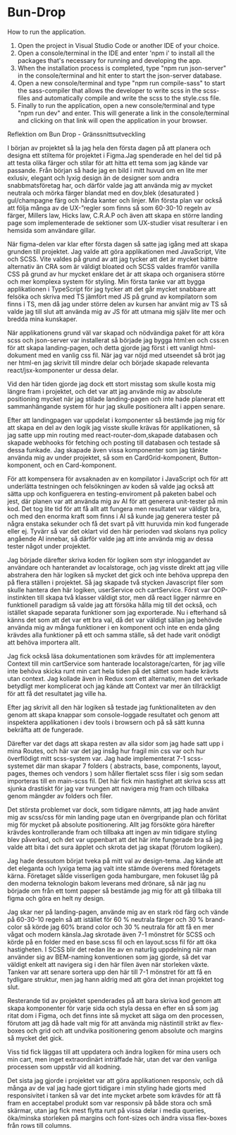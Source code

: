 # Bun-Drop

How to run the application.
1. Open the project in Visual Studio Code or another IDE of your choice.
2. Open a console/terminal in the IDE and enter 'npm i' to install all the packages that's necessary for running and developing the app.
3. When the installation process is completed, type "npm run json-server" in the console/terminal and hit enter to start the json-server database.
4. Open a new console/terminal and type "npm run compile-sass" to start the sass-compiler that allows the developer to write scss in the scss-files and automatically compile and write the scss to the style.css file.
5. Finally to run the application, open a new console/terminal and type "npm run dev" and enter. This will generate a link in the console/terminal and clicking on that link will open the application in your browser.










Reflektion om Bun Drop - Gränssnittsutveckling

I början av projektet så la jag hela den första dagen på att planera och designa ett stiltema för projektet i Figma.Jag spenderade en hel del tid på att testa olika färger och stilar för att hitta ett tema som jag kände var passande. Från början så hade jag en bild i mitt huvud om en lite mer exlusiv, elegant och lyxig design än de designer som andra snabbmatsföretag har, och därför valde jag att använda mig av mycket neutrala och mörka färger blandat med en dov,blek (desaturated ) gul/champagne färg och hårda kanter och linjer.
Min första plan var också att följa många av de UX-”regler som finns så som 60-30-10 regeln av färger, Millers law, Hicks law, C.R.A.P och även att skapa en större landing page som implementerade de sektioner som UX-studier visat resulterar i en hemsida som användare gillar.

När figma-delen var klar efter första dagen så satte jag igång med att skapa grunden till projektet. Jag valde att göra applikationen med JavaScript, Vite och SCSS. Vite valdes på grund av att jag tycker att det är mycket bättre alternativ än CRA som är väldigt bloated och SCSS valdes framför vanilla CSS på grund av hur mycket enklare det är att skapa och organisera större och mer komplexa system för styling.
Min första tanke var att bygga applikationen i TypeScript för jag tycker att det går mycket snabbare att felsöka och skriva med TS jämfört med JS på grund av kompilatorn som finns i TS, men då jag under större delen av kursen har använt mig av TS så valde jag till slut att använda mig av JS för att utmana mig själv lite mer och bredda mina kunskaper. 



När applikationens grund väl var skapad och nödvändiga paket för att köra scss och json-server var installerat så började jag bygga html:en och css:en för att skapa landing-pagen, och detta gjorde jag först i ett vanligt html-dokument med en vanlig css fil. När jag var nöjd med utseendet så bröt jag ner html-en jag skrivit till mindre delar och började skapade relevanta react/jsx-komponenter ur dessa delar. 

Vid den här tiden gjorde jag dock ett stort misstag som skulle kosta mig längre fram i projektet, och det var att jag använde mig av absolute positioning mycket när jag stilade landing-pagen och inte hade planerat ett sammanhängande system för hur jag skulle positionera allt i appen senare.

Efter att landingpagen var uppdelat i komponenter så bestämde jag mig för att skapa en del av den logik jag visste skulle krävas för applikationen, så jag satte upp min routing med react-router-dom,skapade databasen och skapade webhooks för fetching och posting till databasen och testade så dessa funkade. Jag skapade även vissa komponenter som jag tänkte använda mig av under projektet, så som en CardGrid-komponent, Button-komponent, och en Card-komponent.

För att kompensera för avsaknaden av en kompilator i JavaScript och för att underlätta testningen och felsökningen av koden så valde jag också att sätta upp och konfiguerera en testing-enviroment på paketen babel och jest, där planen var att använda mig av AI för att generera unit-tester på min kod. Det tog lite tid för att få allt att fungera men resultatet var väldigt bra, och med den enorma kraft som finns i AI så kunde jag generera tester på några enstaka sekunder och få det svart på vitt huruvida min kod fungerade eller ej. Tyvärr så var det oklart vid den här perioden vad skolans nya policy angående AI innebar, så därför valde jag att inte använda mig av dessa tester något under projektet.

Jag började därefter skriva koden för logiken som styr inloggandet av användare och hanterandet av localstorage, och jag visste direkt att jag ville abstrahera den här logiken så mycket det gick och inte behöva upprepa den på flera ställen i projektet. Så jag skapade två stycken Javascript filer som skulle hantera den här logiken, userService och cartService. Först var OOP-instinkten till skapa två klasser väldigt stor, men då react ligger närmre en funktionell paradigm så valde jag att försöka hålla mig till det också, och istället skapade separata funktioner som jag exporterade. Nu i efterhand så känns det som att det var ett bra val, då det var väldigt sällan jag behövde använda mig av många funktioner i en komponent och inte en enda gång krävdes alla funktioner på ett och samma ställe, så det hade varit onödigt att behöva importera allt.

Jag fick också läsa dokumentationen som krävdes för att implementera Context till min cartService som hanterade localstorage/carten, för jag ville inte behöva skicka runt min cart hela tiden på det sättet som hade krävts utan context. Jag kollade även in Redux som ett alternativ, men det verkade betydligt mer komplicerat och jag kände att Context var mer än tillräckligt för att få det resultatet jag ville ha.

Efter jag skrivit all den här logiken så testade jag funktionaliteten av den genom att skapa knappar som console-loggade resultatet och genom att inspektera applikationen i dev tools i browsern och på så sätt kunna bekräfta att de fungerade. 

Därefter var det dags att skapa resten av alla sidor som jag hade satt upp i mina Routes, och här var det jag insåg hur fragil min css var och hur överflödigt mitt scss-system var. 
Jag hade implementerat 7-1 scss-systemet där man skapar 7 folders ( abstracts, base, components, layout, pages, themes och vendors ) som håller flertalet scss filer i sig som sedan importeras till en main-scss fil.
Det här fick min hastighet att skriva scss att sjunka drastiskt för jag var tvungen att navigera mig fram och tillbaka genom mängder av folders och filer. 


Det största problemet var dock, som tidigare nämnts, att jag hade använt mig av scss/css för min landing page utan en övergripande plan och förlitat mig för mycket på absolute positionering. Allt jag försökte göra härefter krävdes kontrollerande fram och tillbaka att ingen av min tidigare styling blev påverkad, och det var uppenbart att det här inte fungerade bra så jag valde att bita i det sura äpplet och skrota det jag skapat (förutom logiken).

Jag hade dessutom börjat tveka på mitt val av design-tema. Jag kände att det eleganta och lyxiga tema jag valt inte stämde överens med företagets kärna. Företaget sålde visserligen goda hamburgare, men fokuset låg på den moderna teknologin bakom leverans med drönare, så när jag nu började om från ett tomt papper så bestämde jag mig för att gå tillbaka till figma och göra en helt ny design. 

Jag skar ner på landing-pagen, använde mig av en stark röd färg och vände på 60-30-10 regeln så att istället för 60 % neutrala färger och 30 % brand-color så körde jag 60% brand color och 30 % neutrala för att få en mer vågat och modern känsla.Jag skrotade även 7-1 mönstret för SCSS och körde på en folder med en base.scss fil och en layout.scss fil för att öka hastigheten. I SCSS blir det redan lite av en naturlig uppdelning när man använder sig av BEM-naming konventionen som jag gjorde, så det var väldigt enkelt att navigera sig i den här filen även när storleken växte. Tanken var att senare sortera upp den här till 7-1 mönstret för att få en tydligare struktur, men jag hann aldrig med att göra det innan projektet tog slut.

Resterande tid av projektet spenderades på att bara skriva kod genom att skapa komponenter för varje sida och styla dessa en efter en så som jag ritat dom i Figma, och det finns inte så mycket att säga om den processen, förutom att jag då hade valt mig för att använda mig nästintill strikt av flex-boxes och grid och att undvika positionering genom absolute och margins så mycket det gick. 

Viss tid fick läggas till att uppdatera och ändra logiken för mina users och min cart, men inget extraordinärt inträffade här, utan det var den vanliga processen som uppstår vid all kodning. 

Det sista jag gjorde i projektet var att göra applikationen responsiv, och då många av de val jag hade gjort tidigare i min styling hade gjorts med responsivitet i tanken så var det inte mycket arbete som krävdes för att få fram en acceptabel produkt som var responsiv på både stora och små skärmar, utan jag fick mest flytta runt på vissa delar i media queries, öka/minska storleken på margins och font-sizes och ändra vissa flex-boxes från rows till columns.
